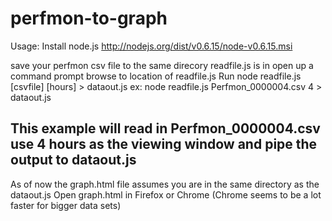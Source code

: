 perfmon-to-graph
================

Usage:
Install node.js
http://nodejs.org/dist/v0.6.15/node-v0.6.15.msi

save your perfmon csv file to the same direcory readfile.js is in
open up a command prompt
browse to location of readfile.js
Run 
node readfile.js [csvfile] [hours] > dataout.js
ex:
node readfile.js Perfmon_0000004.csv 4 > dataout.js
## This example will read in Perfmon_0000004.csv use 4 hours as the viewing window and pipe the output to dataout.js

As of now the graph.html file assumes you are in the same directory as the dataout.js
Open graph.html in Firefox or Chrome (Chrome seems to be a lot faster for bigger data sets)
